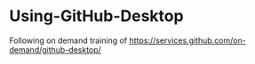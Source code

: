 # Using-GitHub-Desktop
Following on demand training of https://services.github.com/on-demand/github-desktop/

